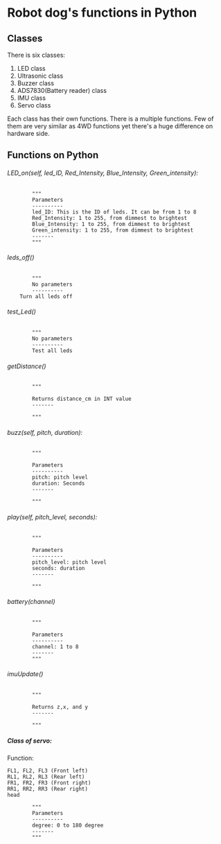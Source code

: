 # Robot dog's functions in Python
## Classes
There is six classes:
1. LED class
2. Ultrasonic class
3. Buzzer class
4. ADS7830(Battery reader) class
5. IMU class
6. Servo class

Each class has their own functions. There is a multiple functions. Few of them are very similar as 4WD functions yet there's a huge difference on hardware side. 

## Functions on Python
###### LED_on(self, led_ID, Red_Intensity, Blue_Intensity, Green_intensity):
```
        """
        Parameters
        ----------
        led_ID: This is the ID of leds. It can be from 1 to 8
        Red_Intensity: 1 to 255, from dimmest to brightest
        Blue_Intensity: 1 to 255, from dimmest to brightest
        Green_intensity: 1 to 255, from dimmest to brightest
        -------
        """
```

###### leds_off()
```
        """
        No parameters
        ----------
	Turn all leds off
```

###### test_Led()
```
        """
        No parameters
        ----------
        Test all leds
```

###### getDistance()
```
        """

        Returns distance_cm in INT value
        -------

        """
```
###### buzz(self, pitch, duration):
```
        """

        Parameters
        ----------
        pitch: pitch level
        duration: Seconds
        -------

        """
```
###### play(self, pitch_level, seconds):
```
        """

        Parameters
        ----------
        pitch_level: pitch level
        seconds: duration
        -------

        """
```

###### battery(channel)
```
        """

        Parameters
        ----------
        channel: 1 to 8
        -------
        """
```
###### imuUpdate()
```
        """

        Returns z,x, and y
        -------

        """
```

##### Class of servo:
Function: 
```
FL1, FL2, FL3 (Front left)
RL1, RL2, RL3 (Rear left)
FR1, FR2, FR3 (Front right)
RR1, RR2, RR3 (Rear right)
head
```
```
        """
        Parameters
        ----------
        degree: 0 to 180 degree
        -------
        """
```
